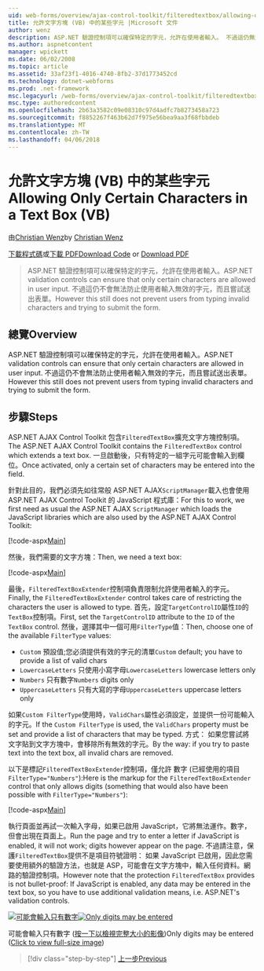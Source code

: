 ```yaml
---
uid: web-forms/overview/ajax-control-toolkit/filteredtextbox/allowing-only-certain-characters-in-a-text-box-vb
title: 允許文字方塊 (VB) 中的某些字元 |Microsoft 文件
author: wenz
description: ASP.NET 驗證控制項可以確保特定的字元，允許在使用者輸入。 不過這仍無法防止使用者輸入不正確...
ms.author: aspnetcontent
manager: wpickett
ms.date: 06/02/2008
ms.topic: article
ms.assetid: 33af23f1-4016-4740-8fb2-37d1773452cd
ms.technology: dotnet-webforms
ms.prod: .net-framework
msc.legacyurl: /web-forms/overview/ajax-control-toolkit/filteredtextbox/allowing-only-certain-characters-in-a-text-box-vb
msc.type: authoredcontent
ms.openlocfilehash: 2b63a3582c09e08310c97d4adfc7b8273458a723
ms.sourcegitcommit: f8852267f463b62d7f975e56bea9aa3f68fbbdeb
ms.translationtype: MT
ms.contentlocale: zh-TW
ms.lasthandoff: 04/06/2018
---
```

<a name="allowing-only-certain-characters-in-a-text-box-vb"></a><span data-ttu-id="866fd-104">允許文字方塊 (VB) 中的某些字元</span><span class="sxs-lookup"><span data-stu-id="866fd-104">Allowing Only Certain Characters in a Text Box (VB)</span></span>
====================
<span data-ttu-id="866fd-105">由[Christian Wenz](https://github.com/wenz)</span><span class="sxs-lookup"><span data-stu-id="866fd-105">by [Christian Wenz](https://github.com/wenz)</span></span>

<span data-ttu-id="866fd-106">[下載程式碼](http://download.microsoft.com/download/4/c/2/4c2def7a-0d23-4055-91f9-1f18504167d7/FilteredTextBox0.vb.zip)或[下載 PDF](http://download.microsoft.com/download/b/6/a/b6ae89ee-df69-4c87-9bfb-ad1eb2b23373/filteredtextbox0VB.pdf)</span><span class="sxs-lookup"><span data-stu-id="866fd-106">[Download Code](http://download.microsoft.com/download/4/c/2/4c2def7a-0d23-4055-91f9-1f18504167d7/FilteredTextBox0.vb.zip) or [Download PDF](http://download.microsoft.com/download/b/6/a/b6ae89ee-df69-4c87-9bfb-ad1eb2b23373/filteredtextbox0VB.pdf)</span></span>

> <span data-ttu-id="866fd-107">ASP.NET 驗證控制項可以確保特定的字元，允許在使用者輸入。</span><span class="sxs-lookup"><span data-stu-id="866fd-107">ASP.NET validation controls can ensure that only certain characters are allowed in user input.</span></span> <span data-ttu-id="866fd-108">不過這仍不會無法防止使用者輸入無效的字元，而且嘗試送出表單。</span><span class="sxs-lookup"><span data-stu-id="866fd-108">However this still does not prevent users from typing invalid characters and trying to submit the form.</span></span>


## <a name="overview"></a><span data-ttu-id="866fd-109">總覽</span><span class="sxs-lookup"><span data-stu-id="866fd-109">Overview</span></span>

<span data-ttu-id="866fd-110">ASP.NET 驗證控制項可以確保特定的字元，允許在使用者輸入。</span><span class="sxs-lookup"><span data-stu-id="866fd-110">ASP.NET validation controls can ensure that only certain characters are allowed in user input.</span></span> <span data-ttu-id="866fd-111">不過這仍不會無法防止使用者輸入無效的字元，而且嘗試送出表單。</span><span class="sxs-lookup"><span data-stu-id="866fd-111">However this still does not prevent users from typing invalid characters and trying to submit the form.</span></span>

## <a name="steps"></a><span data-ttu-id="866fd-112">步驟</span><span class="sxs-lookup"><span data-stu-id="866fd-112">Steps</span></span>

<span data-ttu-id="866fd-113">ASP.NET AJAX Control Toolkit 包含`FilteredTextBox`擴充文字方塊控制項。</span><span class="sxs-lookup"><span data-stu-id="866fd-113">The ASP.NET AJAX Control Toolkit contains the `FilteredTextBox` control which extends a text box.</span></span> <span data-ttu-id="866fd-114">一旦啟動後，只有特定的一組字元可能會輸入到欄位。</span><span class="sxs-lookup"><span data-stu-id="866fd-114">Once activated, only a certain set of characters may be entered into the field.</span></span>

<span data-ttu-id="866fd-115">針對此目的，我們必須先如往常般 ASP.NET AJAX`ScriptManager`載入也會使用 ASP.NET AJAX Control Toolkit 的 JavaScript 程式庫：</span><span class="sxs-lookup"><span data-stu-id="866fd-115">For this to work, we first need as usual the ASP.NET AJAX `ScriptManager` which loads the JavaScript libraries which are also used by the ASP.NET AJAX Control Toolkit:</span></span>

[!code-aspx[Main](allowing-only-certain-characters-in-a-text-box-vb/samples/sample1.aspx)]

<span data-ttu-id="866fd-116">然後，我們需要的文字方塊：</span><span class="sxs-lookup"><span data-stu-id="866fd-116">Then, we need a text box:</span></span>

[!code-aspx[Main](allowing-only-certain-characters-in-a-text-box-vb/samples/sample2.aspx)]

<span data-ttu-id="866fd-117">最後，`FilteredTextBoxExtender`控制項負責限制允許使用者輸入的字元。</span><span class="sxs-lookup"><span data-stu-id="866fd-117">Finally, the `FilteredTextBoxExtender` control takes care of restricting the characters the user is allowed to type.</span></span> <span data-ttu-id="866fd-118">首先，設定`TargetControlID`屬性`ID`的`TextBox`控制項。</span><span class="sxs-lookup"><span data-stu-id="866fd-118">First, set the `TargetControlID` attribute to the `ID` of the `TextBox` control.</span></span> <span data-ttu-id="866fd-119">然後，選擇其中一個可用`FilterType`值：</span><span class="sxs-lookup"><span data-stu-id="866fd-119">Then, choose one of the available `FilterType` values:</span></span>

- <span data-ttu-id="866fd-120">`Custom` 預設值;您必須提供有效的字元的清單</span><span class="sxs-lookup"><span data-stu-id="866fd-120">`Custom` default; you have to provide a list of valid chars</span></span>
- <span data-ttu-id="866fd-121">`LowercaseLetters` 只使用小寫字母</span><span class="sxs-lookup"><span data-stu-id="866fd-121">`LowercaseLetters` lowercase letters only</span></span>
- <span data-ttu-id="866fd-122">`Numbers` 只有數字</span><span class="sxs-lookup"><span data-stu-id="866fd-122">`Numbers` digits only</span></span>
- <span data-ttu-id="866fd-123">`UppercaseLetters` 只有大寫的字母</span><span class="sxs-lookup"><span data-stu-id="866fd-123">`UppercaseLetters` uppercase letters only</span></span>

<span data-ttu-id="866fd-124">如果`Custom FilterType`使用時，`ValidChars`屬性必須設定，並提供一份可能輸入的字元。</span><span class="sxs-lookup"><span data-stu-id="866fd-124">If the `Custom FilterType` is used, the `ValidChars` property must be set and provide a list of characters that may be typed.</span></span> <span data-ttu-id="866fd-125">方式： 如果您嘗試將文字貼到文字方塊中，會移除所有無效的字元。</span><span class="sxs-lookup"><span data-stu-id="866fd-125">By the way: if you try to paste text into the text box, all invalid chars are removed.</span></span>

<span data-ttu-id="866fd-126">以下是標記`FilteredTextBoxExtender`控制項，僅允許 數字 (已經使用的項目`FilterType="Numbers"`):</span><span class="sxs-lookup"><span data-stu-id="866fd-126">Here is the markup for the `FilteredTextBoxExtender` control that only allows digits (something that would also have been possible with `FilterType="Numbers"`):</span></span>

[!code-aspx[Main](allowing-only-certain-characters-in-a-text-box-vb/samples/sample3.aspx)]

<span data-ttu-id="866fd-127">執行頁面並再試一次輸入字母，如果已啟用 JavaScript，它將無法運作。數字，但會出現在頁面上。</span><span class="sxs-lookup"><span data-stu-id="866fd-127">Run the page and try to enter a letter if JavaScript is enabled, it will not work; digits however appear on the page.</span></span> <span data-ttu-id="866fd-128">不過請注意，保護`FilteredTextBox`提供不是項目符號證明： 如果 JavaScript 已啟用，因此您需要使用額外的驗證方法，也就是 ASP，可能會在文字方塊中，輸入任何資料。網路的驗證控制項。</span><span class="sxs-lookup"><span data-stu-id="866fd-128">However note that the protection `FilteredTextBox` provides is not bullet-proof: If JavaScript is enabled, any data may be entered in the text box, so you have to use additional validation means, i.e. ASP.NET's validation controls.</span></span>


<span data-ttu-id="866fd-129">[![可能會輸入只有數字](allowing-only-certain-characters-in-a-text-box-vb/_static/image2.png)](allowing-only-certain-characters-in-a-text-box-vb/_static/image1.png)</span><span class="sxs-lookup"><span data-stu-id="866fd-129">[![Only digits may be entered](allowing-only-certain-characters-in-a-text-box-vb/_static/image2.png)](allowing-only-certain-characters-in-a-text-box-vb/_static/image1.png)</span></span>

<span data-ttu-id="866fd-130">可能會輸入只有數字 ([按一下以檢視完整大小的影像](allowing-only-certain-characters-in-a-text-box-vb/_static/image3.png))</span><span class="sxs-lookup"><span data-stu-id="866fd-130">Only digits may be entered ([Click to view full-size image](allowing-only-certain-characters-in-a-text-box-vb/_static/image3.png))</span></span>

> [!div class="step-by-step"]
> [<span data-ttu-id="866fd-131">上一步</span><span class="sxs-lookup"><span data-stu-id="866fd-131">Previous</span></span>](allowing-only-certain-characters-in-a-text-box-cs.md)
